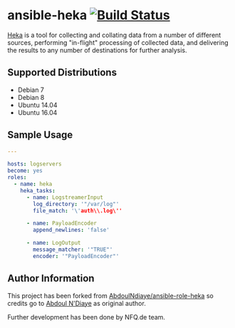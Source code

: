 ansible-heka [![Build Status](https://travis-ci.org/nfqde/ansible-heka.svg?branch=master)](https://travis-ci.org/nfqde/ansible-heka)
============

[Heka](http://hekad.readthedocs.io/) is a tool for collecting and collating data
from a number of different sources, performing "in-flight" processing of
collected data, and delivering the results to any number of destinations for
further analysis.

Supported Distributions
-----------------------

* Debian 7
* Debian 8
* Ubuntu 14.04
* Ubuntu 16.04

Sample Usage
------------

```yaml
---

hosts: logservers
become: yes
roles:
  - name: heka
    heka_tasks:
      - name: LogstreamerInput
        log_directory: '"/var/log"'
        file_match: '\'auth\\.log\''

      - name: PayloadEncoder
        append_newlines: 'false'

      - name: LogOutput
        message_matcher: '"TRUE"'
        encoder: '"PayloadEncoder"'
```

Author Information
------------------

This project has been forked from [AbdoulNdiaye/ansible-role-heka](https://github.com/AbdoulNdiaye/ansible-role-heka)
so credits go to [Abdoul N'Diaye](https://twitter.com/AbdoulNDiaye) as original author.

Further development has been done by NFQ.de team.
